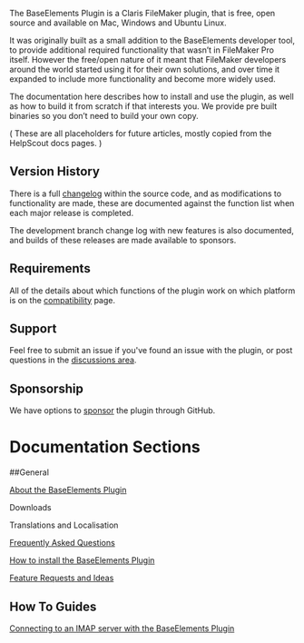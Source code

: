 The BaseElements Plugin is a Claris FileMaker plugin, that is free, open source and available on Mac, Windows and Ubuntu Linux.

It was originally built as a small addition to the BaseElements developer tool, to provide additional required functionality that wasn’t in FileMaker Pro itself. However the free/open nature of it meant that FileMaker developers around the world started using it for their own solutions, and over time it expanded to include more functionality and become more widely used.

The documentation here describes how to install and use the plugin, as well as how to build it from scratch if that interests you. We provide pre built binaries so you don’t need to build your own copy.

( These are all placeholders for future articles, mostly copied from the HelpScout docs pages. )

## Version History

There is a full [changelog](https://github.com/GoyaPtyLtd/BaseElements-Plugin/blob/master/CHANGE_LOG) within the source code, and as modifications to functionality are made, these are documented against the function list when each major release is completed.

The development branch change log with new features is also documented, and builds of these releases are made available to sponsors.

## Requirements

All of the details about which functions of the plugin work on which platform is on the [compatibility](https://docs.baseelementsplugin.com/article/438-operating-system-and-filemaker-compatibilty) page.

## Support

Feel free to submit an issue if you've found an issue with the plugin, or post questions in the [discussions area](https://github.com/GoyaPtyLtd/BaseElements-Plugin/discussions).

## Sponsorship

We have options to [sponsor](https://github.com/sponsors/GoyaPtyLtd) the plugin through GitHub.


# Documentation Sections

##General

[About the BaseElements Plugin](About.md) 

Downloads

Translations and Localisation

[Frequently Asked Questions](FAQ.md)

[How to install the BaseElements Plugin](Installation.md)

[Feature Requests and Ideas](Ideas.md)

## How To Guides

[Connecting to an IMAP server with the BaseElements Plugin](Guides/IMAP.md)

